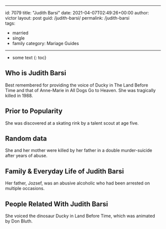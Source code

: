  ---
id: 7079
title: "Judith Barsi"
date: 2021-04-07T02:49:26+00:00
author: victor
layout: post
guid: /judith-barsi/
permalink: /judith-barsi  
tags:
  - married
  - single
  - family
category: Mariage Guides
---

* some text
{: toc}

## Who is Judith Barsi

Best remembered for providing the voice of Ducky in The Land Before Time and that of Anne-Marie in All Dogs Go to Heaven. She was tragically killed in 1988.

## Prior to Popularity

She was discovered at a skating rink by a talent scout at age five.

## Random data

She and her mother were killed by her father in a double murder-suicide after years of abuse.

## Family & Everyday Life of Judith Barsi

Her father, Jozsef, was an abusive alcoholic who had been arrested on multiple occasions.

## People Related With Judith Barsi

She voiced the dinosaur Ducky in Land Before Time, which was animated by Don Bluth.
 